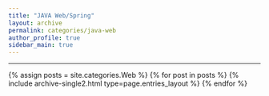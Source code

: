 ```yaml
---
title: "JAVA Web/Spring"
layout: archive
permalink: categories/java-web
author_profile: true
sidebar_main: true
---
```


<!-- 공백이 포함되어 있는 카테고리 이름의 경우 site.categories['a b c'] 이런식으로! -->

***

{% assign posts = site.categories.Web %}
{% for post in posts %} {% include archive-single2.html type=page.entries_layout %} {% endfor %}
